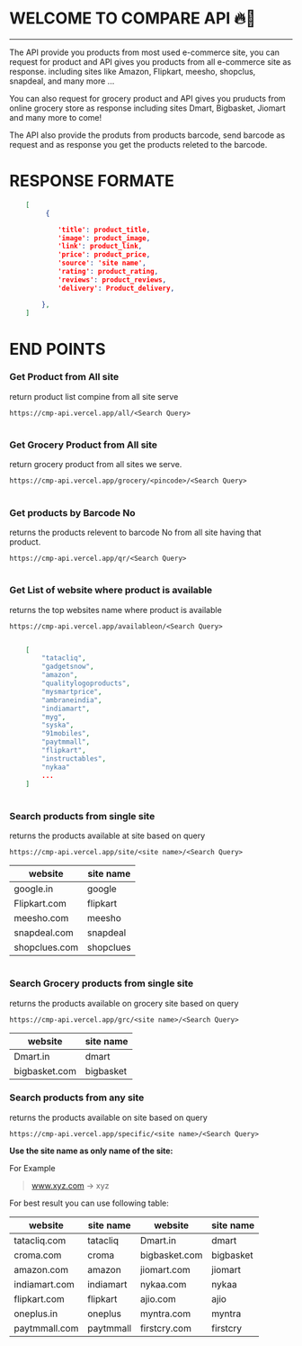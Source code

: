 # WELCOME TO COMPARE API 🔥🥤

---

The API provide you products from most used e-commerce site, you can request for product and API gives you products from all e-commerce site as response. including sites like Amazon, Flipkart, meesho, shopclus, snapdeal, and many more ...

You can also request for grocery product and API gives you pruducts from online grocery store as response including sites Dmart, Bigbasket, Jiomart and many more to come!

The API also provide the produts from products barcode, send barcode as request and as response you get the products releted to the barcode.

# RESPONSE FORMATE

```json
    [
         {

            'title': product_title,
            'image': product_image,
            'link': product_link,
            'price': product_price,
            'source': 'site name',
            'rating': product_rating,
            'reviews': product_reviews,
            'delivery': Product_delivery,

        },
    ]

```

# END POINTS

### **Get Product from All site**

return product list compine from all site serve

`https://cmp-api.vercel.app/all/<Search Query>`

#

### **Get Grocery Product from All site**

return grocery product from all sites we serve.

`https://cmp-api.vercel.app/grocery/<pincode>/<Search Query>`

#

### **Get products by Barcode No**

returns the products relevent to barcode No from all site having that product.

`https://cmp-api.vercel.app/qr/<Search Query>`

#

### **Get List of website where product is available**

returns the top websites name where product is available

`https://cmp-api.vercel.app/availableon/<Search Query>`

```json

    [
        "tatacliq",
        "gadgetsnow",
        "amazon",
        "qualitylogoproducts",
        "mysmartprice",
        "ambraneindia",
        "indiamart",
        "myg",
        "syska",
        "91mobiles",
        "paytmmall",
        "flipkart",
        "instructables",
        "nykaa"
        ...
    ]

```

#

### **Search products from single site**

returns the products available at site based on query

`https://cmp-api.vercel.app/site/<site name>/<Search Query>`

| website       | site name |
| ------------- | --------- |
| google.in     | google    |
| Flipkart.com  | flipkart  |
| meesho.com    | meesho    |
| snapdeal.com  | snapdeal  |
| shopclues.com | shopclues |

#

### **Search Grocery products from single site**

returns the products available on grocery site based on query

`https://cmp-api.vercel.app/grc/<site name>/<Search Query>`

| website       | site name |
| ------------- | --------- |
| Dmart.in      | dmart     |
| bigbasket.com | bigbasket |

### **Search products from any site**

returns the products available on site based on query

`https://cmp-api.vercel.app/specific/<site name>/<Search Query>`

**Use the site name as only name of the site:**

For Example

> www.xyz.com -> xyz

For best result you can use following table:

| website       | site name | website       | site name |
| ------------- | --------- | ------------- | --------- |
| tatacliq.com  | tatacliq  | Dmart.in      | dmart     |
| croma.com     | croma     | bigbasket.com | bigbasket |
| amazon.com    | amazon    | jiomart.com   | jiomart   |
| indiamart.com | indiamart | nykaa.com     | nykaa     |
| flipkart.com  | flipkart  | ajio.com      | ajio      |
| oneplus.in    | oneplus   | myntra.com    | myntra    |
| paytmmall.com | paytmmall | firstcry.com  | firstcry  |

